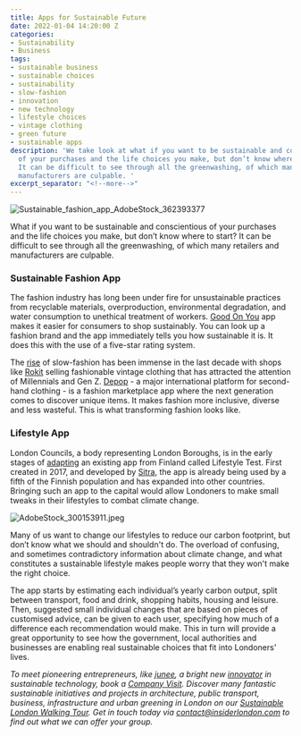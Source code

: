 ```yaml
---
title: Apps for Sustainable Future
date: 2022-01-04 14:20:00 Z
categories:
- Sustainability
- Business
tags:
- sustainable business
- sustainable choices
- sustainability
- slow-fashion
- innovation
- new technology
- lifestyle choices
- vintage clothing
- green future
- sustainable apps
description: 'We take look at what if you want to be sustainable and conscientious
  of your purchases and the life choices you make, but don’t know where to start?
  It can be difficult to see through all the greenwashing, of which many retailers,
  manufacturers are culpable. '
excerpt_separator: "<!--more-->"
---
```


![Sustainable_fashion_app_AdobeStock_362393377](/uploads/AdobeStock_362393377.jpeg)

What if you want to be sustainable and conscientious of your purchases and the life choices you make, but don’t know where to start? It can be difficult to see through all the greenwashing, of which many retailers and manufacturers are culpable. 
<!--more-->

### Sustainable Fashion App

The fashion industry has long been under fire for unsustainable practices from recyclable materials, overproduction, environmental degradation, and water consumption to unethical treatment of workers.  [Good On You](https://goodonyou.eco/) app makes it easier for consumers to shop sustainably. You can look up a fashion brand and the app immediately tells you how sustainable it is. It does this with the use of a five-star rating system.

The [rise](https://www.telegraph.co.uk/fashion/style/fast-rise-slow-fashion-dress-surprise-success-story-lockdown/) of slow-fashion has been immense in the last decade with shops like [Rokit](https://www.rokit.co.uk/) selling fashionable vintage clothing that has attracted the attention of Millennials and Gen Z. [Depop](https://www.depop.com/) -  a major international platform for second-hand clothing - is a fashion marketplace app where the next generation comes to discover unique items. It makes fashion more inclusive, diverse and less wasteful. This is what transforming fashion looks like.

### Lifestyle App

London Councils, a body representing London Boroughs, is in the early stages of [adapting](https://www.thetimes.co.uk/article/sustainability-app-will-help-londoners-cut-their-carbon-footprint-8dtcqpt8f) an existing app from Finland called Lifestyle Test. First created in 2017, and developed by [Sitra](https://www.sitra.fi/en/topics/sustainable-everyday-life/#what-is-it-about), the app is already being used by a fifth of the Finnish population and has expanded into other countries. Bringing such an app to the capital would allow Londoners to make small tweaks in their lifestyles to combat climate change. 

![AdobeStock_300153911.jpeg](/uploads/AdobeStock_300153911.jpeg)

Many of us want to change our lifestyles to reduce our carbon footprint, but don’t know what we should and shouldn't do. The overload of confusing, and sometimes contradictory information about climate change, and what constitutes a sustainable lifestyle makes people worry that they won't make the right choice. 

The app starts by estimating each individual’s yearly carbon output, split between transport, food and drink, shopping habits, housing and leisure.
Then, suggested small individual changes that are based on pieces of customised advice, can be given to each user, specifying how much of a difference each recommendation would make. This in turn will provide a great opportunity to see how the government, local authorities and businesses are enabling real sustainable choices that fit into Londoners' lives.

<em>To meet pioneering entrepreneurs, like [junee](https://www.junee.co/), a bright new [innovator](https://www.insiderlondon.com/blog/Introducing-junee-Innovators-in-Sustainability/) in sustainable technology, book a [Company Visit](https://www.insiderlondon.com/london/company-visits/). Discover many fantastic sustainable initiatives and projects in architecture, public transport, business, infrastructure and urban greening in London on our [Sustainable London Walking Tour](https://www.insiderlondon.com/london/educational-tours/sustainable-london-architecture-tour/#sustainable-london-tour). Get in touch today via [contact@insiderlondon.com](https://www.insiderlondon.com/contact-us/) to find out what we can offer your group.</em>

